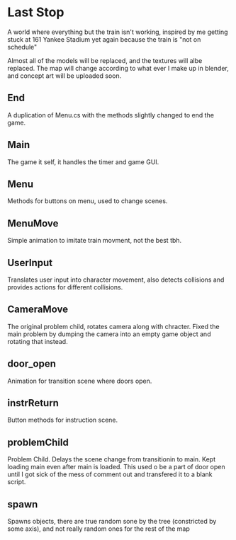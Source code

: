 # Last Stop

A world where everything but the train isn't working, inspired by me getting stuck at 161 Yankee Stadium yet again because the train is "not on schedule"

Almost all of the models will be replaced, and the textures will albe replaced. The map will change according to what ever I make up in blender, and concept art will be uploaded soon.

## End

A duplication of Menu.cs with the methods slightly changed to end the game.

## Main

The game it self, it handles the timer and game GUI.

## Menu

Methods for buttons on menu, used to change scenes.

## MenuMove

Simple animation to imitate train movment, not the best tbh.

## UserInput

Translates user input into character movement, also detects collisions and provides actions for different collisions.

## CameraMove

The original problem child, rotates camera along with chracter. Fixed the main problem by dumping the camera into an empty game object and rotating that instead.

## door_open

Animation for transition scene where doors open.

## instrReturn

Button methods for instruction scene.

## problemChild

Problem Child. Delays the scene change from transitionin to main. Kept loading main even after main is loaded. This used o be a part of door open until I got sick of the mess of comment out and transfered it to a blank script.

## spawn

Spawns objects, there are true random sone by the tree (constricted by some axis), and not really random ones for the rest of the map
